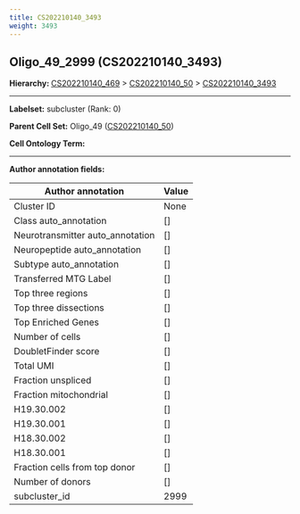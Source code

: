 ```yaml
---
title: CS202210140_3493
weight: 3493
---
```

## Oligo_49_2999 (CS202210140_3493)
<b>Hierarchy: </b>
[CS202210140_469](cell_sets/CS202210140_469.md) >
[CS202210140_50](cell_sets/CS202210140_50.md) >
[CS202210140_3493](cell_sets/CS202210140_3493.md)

---


**Labelset:** subcluster (Rank: 0)

**Parent Cell Set:** Oligo_49 ([CS202210140_50](cell_sets/CS202210140_50.md))



**Cell Ontology Term:** 

[MARKER GENES.]: #


---

[TRANSFERRED ANNOTATIONS.]: #


[AUTHOR ANNOTATION FIELDS.]: #


**Author annotation fields:**

| Author annotation | Value |
|-------------------|-------|
|Cluster ID|None|
|Class auto_annotation|[]|
|Neurotransmitter auto_annotation|[]|
|Neuropeptide auto_annotation|[]|
|Subtype auto_annotation|[]|
|Transferred MTG Label|[]|
|Top three regions|[]|
|Top three dissections|[]|
|Top Enriched Genes|[]|
|Number of cells|[]|
|DoubletFinder score|[]|
|Total UMI|[]|
|Fraction unspliced|[]|
|Fraction mitochondrial|[]|
|H19.30.002|[]|
|H19.30.001|[]|
|H18.30.002|[]|
|H18.30.001|[]|
|Fraction cells from top donor|[]|
|Number of donors|[]|
|subcluster_id|2999|
